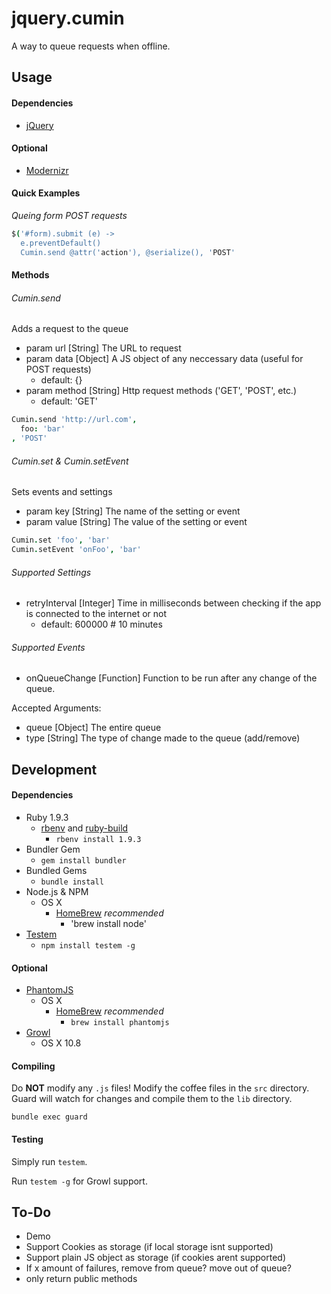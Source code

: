 # jquery.cumin
A way to queue requests when offline.

## Usage

#### Dependencies
* [jQuery](http://jquery.com)

#### Optional
* [Modernizr](http://modernizr.com)

#### Quick Examples
_Queing form POST requests_
```coffee
$('#form).submit (e) ->
  e.preventDefault()
  Cumin.send @attr('action'), @serialize(), 'POST'
```
#### Methods

###### Cumin.send
Adds a request to the queue

* param url     [String]  The URL to request
* param data    [Object]  A JS object of any neccessary data (useful for POST requests)
  * default: {}
* param method  [String]  Http request methods ('GET', 'POST', etc.)
  * default: 'GET'

```coffee
Cumin.send 'http://url.com',
  foo: 'bar'
, 'POST'
```

###### Cumin.set & Cumin.setEvent
Sets events and settings

* param key   [String]  The name of the setting or event
* param value [String]  The value of the setting or event

```coffee
Cumin.set 'foo', 'bar'
Cumin.setEvent 'onFoo', 'bar'
```

###### Supported Settings
* retryInterval  [Integer] Time in milliseconds between checking if the app is connected to the internet or not
  * default: 600000                 # 10 minutes

###### Supported Events
* onQueueChange [Function] Function to be run after any change of the queue.

Accepted Arguments:
* queue   [Object]  The entire queue
* type    [String]  The type of change made to the queue (add/remove)

## Development

#### Dependencies
* Ruby 1.9.3
  * [rbenv](https://github.com/sstephenson/rbenv) and [ruby-build](https://github.com/sstephenson/ruby-build)
    * `rbenv install 1.9.3`
* Bundler Gem
  * `gem install bundler`
* Bundled Gems
  * `bundle install`
* Node.js & NPM
  * OS X
     * [HomeBrew](http://mxcl.github.io/homebrew/) _recommended_
       * 'brew install node'
* [Testem](https://github.com/airportyh/testem)
  * `npm install testem -g`

#### Optional
* [PhantomJS](http://phantomjs.org)
  * OS X
     * [HomeBrew](http://mxcl.github.io/homebrew/) _recommended_
       * `brew install phantomjs`
* [Growl](http://growl.info/downloads)
  * OS X 10.8

#### Compiling
Do **NOT** modify any `.js` files!  Modify the coffee files in the `src` directory.  Guard will watch for changes and compile them to the `lib` directory.

`bundle exec guard`

#### Testing
Simply run `testem`.

Run `testem -g` for Growl support.

## To-Do
* Demo
* Support Cookies as storage (if local storage isnt supported)
* Support plain JS object as storage (if cookies arent supported)
* If x amount of failures, remove from queue? move out of queue?
* only return public methods
